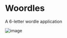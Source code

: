 # Woordles

A 6-letter wordle application

![image](https://github.com/Thanatoslayer6/woordles/assets/76466992/57c15c13-dc27-43c4-83de-a82248275b3f)

